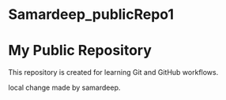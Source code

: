 # Samardeep_publicRepo1
# My Public Repository

This repository is created for learning Git and GitHub workflows.  
  
local change made by samardeep.

